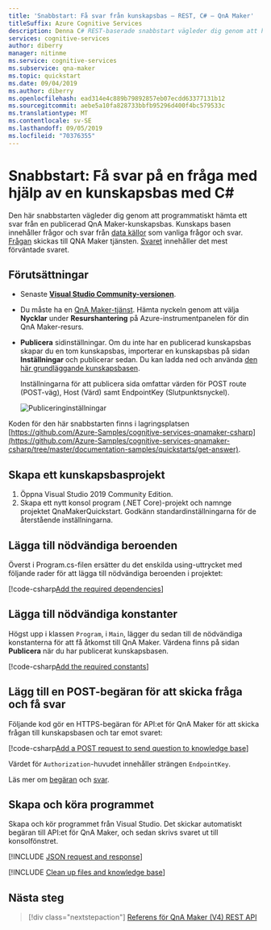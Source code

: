 ```yaml
---
title: 'Snabbstart: Få svar från kunskapsbas – REST, C# – QnA Maker'
titleSuffix: Azure Cognitive Services
description: Denna C# REST-baserade snabbstart vägleder dig genom att hämta ett svar från en kunskapsbas programmässigt.
services: cognitive-services
author: diberry
manager: nitinme
ms.service: cognitive-services
ms.subservice: qna-maker
ms.topic: quickstart
ms.date: 09/04/2019
ms.author: diberry
ms.openlocfilehash: ead314e4c889b79892857eb07ecdd63377131b12
ms.sourcegitcommit: aebe5a10fa828733bbfb95296d400f4bc579533c
ms.translationtype: MT
ms.contentlocale: sv-SE
ms.lasthandoff: 09/05/2019
ms.locfileid: "70376355"
---
```

# <a name="quickstart-get-answers-to-a-question-from-a-knowledge-base-with-c"></a>Snabbstart: Få svar på en fråga med hjälp av en kunskapsbas med C#

Den här snabbstarten vägleder dig genom att programmatiskt hämta ett svar från en publicerad QnA Maker-kunskapsbas. Kunskaps basen innehåller frågor och svar från [data källor](../Concepts/data-sources-supported.md) som vanliga frågor och svar. [Frågan](../how-to/metadata-generateanswer-usage.md#generateanswer-request-configuration) skickas till QNA Maker tjänsten. [Svaret](../how-to/metadata-generateanswer-usage.md#generateanswer-response-properties) innehåller det mest förväntade svaret. 


## <a name="prerequisites"></a>Förutsättningar

* Senaste [**Visual Studio Community-versionen**](https://www.visualstudio.com/downloads/).
* Du måste ha en [QnA Maker-tjänst](../How-To/set-up-qnamaker-service-azure.md). Hämta nyckeln genom att välja **Nycklar** under **Resurshantering** på Azure-instrumentpanelen för din QnA Maker-resurs. 
* **Publicera** sidinställningar. Om du inte har en publicerad kunskapsbas skapar du en tom kunskapsbas, importerar en kunskapsbas på sidan **Inställningar** och publicerar sedan. Du kan ladda ned och använda [den här grundläggande kunskapsbasen](https://github.com/Azure-Samples/cognitive-services-sample-data-files/blob/master/qna-maker/knowledge-bases/basic-kb.tsv). 

    Inställningarna för att publicera sida omfattar värden för POST route (POST-väg), Host (Värd) samt EndpointKey (Slutpunktsnyckel). 

    ![Publiceringinställningar](../media/qnamaker-quickstart-get-answer/publish-settings.png)

Koden för den här snabbstarten finns i lagringsplatsen [https://github.com/Azure-Samples/cognitive-services-qnamaker-csharp](https://github.com/Azure-Samples/cognitive-services-qnamaker-csharp/tree/master/documentation-samples/quickstarts/get-answer). 

## <a name="create-a-knowledge-base-project"></a>Skapa ett kunskapsbasprojekt

1. Öppna Visual Studio 2019 Community Edition.
1. Skapa ett nytt konsol program (.NET Core)-projekt och namnge projektet QnaMakerQuickstart. Godkänn standardinställningarna för de återstående inställningarna.

## <a name="add-the-required-dependencies"></a>Lägga till nödvändiga beroenden

Överst i Program.cs-filen ersätter du det enskilda using-uttrycket med följande rader för att lägga till nödvändiga beroenden i projektet:

[!code-csharp[Add the required dependencies](~/samples-qnamaker-csharp/documentation-samples/quickstarts/get-answer/QnAMakerAnswerQuestion/Program.cs?range=1-3 "Add the required dependencies")]

## <a name="add-the-required-constants"></a>Lägga till nödvändiga konstanter

Högst upp i klassen `Program`, i `Main`, lägger du sedan till de nödvändiga konstanterna för att få åtkomst till QnA Maker. Värdena finns på sidan **Publicera** när du har publicerat kunskapsbasen. 

[!code-csharp[Add the required constants](~/samples-qnamaker-csharp/documentation-samples/quickstarts/get-answer/QnAMakerAnswerQuestion/Program.cs?range=14-30 "Add the required constants")]

## <a name="add-a-post-request-to-send-question-and-get-answer"></a>Lägg till en POST-begäran för att skicka fråga och få svar

Följande kod gör en HTTPS-begäran för API:et för QnA Maker för att skicka frågan till kunskapsbasen och tar emot svaret:

[!code-csharp[Add a POST request to send question to knowledge base](~/samples-qnamaker-csharp/documentation-samples/quickstarts/get-answer/QnAMakerAnswerQuestion/Program.cs?range=32-57 "Add a POST request to send question to knowledge base")]

Värdet för `Authorization`-huvudet innehåller strängen `EndpointKey`. 

Läs mer om [begäran](../how-to/metadata-generateanswer-usage.md#generateanswer-request) och [svar](../how-to/metadata-generateanswer-usage.md#generateanswer-response). 

## <a name="build-and-run-the-program"></a>Skapa och köra programmet

Skapa och kör programmet från Visual Studio. Det skickar automatiskt begäran till API:et för QnA Maker, och sedan skrivs svaret ut till konsolfönstret.

[!INCLUDE [JSON request and response](../../../../includes/cognitive-services-qnamaker-quickstart-get-answer-json.md)] 

[!INCLUDE [Clean up files and knowledge base](../../../../includes/cognitive-services-qnamaker-quickstart-cleanup-resources.md)] 

## <a name="next-steps"></a>Nästa steg

> [!div class="nextstepaction"]
> [Referens för QnA Maker (V4) REST API](https://go.microsoft.com/fwlink/?linkid=2092179)
